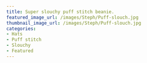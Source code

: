 ```yaml
---
title: Super slouchy puff stitch beanie. 
featured_image_url: /images/Steph/Puff-slouch.jpg
thumbnail_image_url: /images/Steph/Puff-slouch.jpg
categories: 
- Hats
- Puff stitch
- Slouchy
- Featured
---
```


